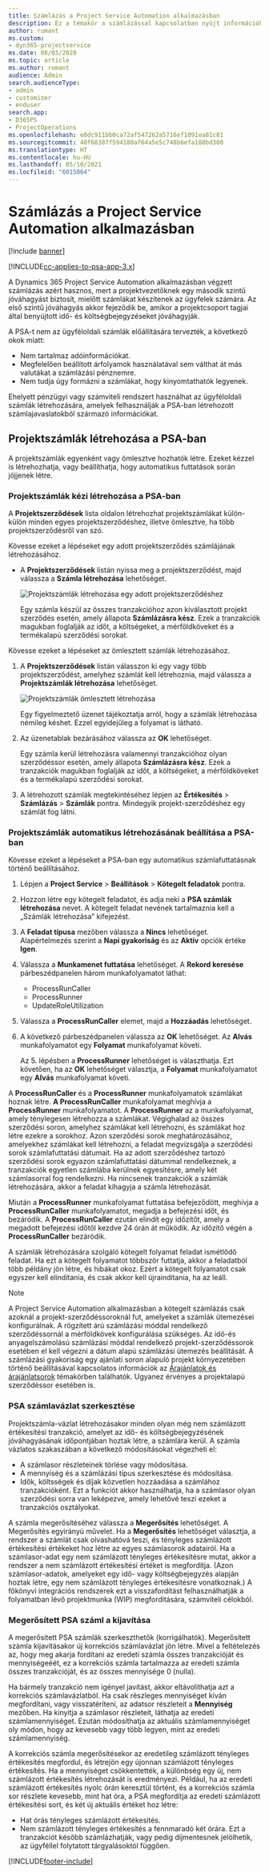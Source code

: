 ```yaml
---
title: Számlázás a Project Service Automation alkalmazásban
description: Ez a témakör a számlázással kapcsolatban nyújt információkat.
author: rumant
ms.custom:
- dyn365-projectservice
ms.date: 08/03/2020
ms.topic: article
ms.author: rumant
audience: Admin
search.audienceType:
- admin
- customizer
- enduser
search.app:
- D365PS
- ProjectOperations
ms.openlocfilehash: e0dc911bb0ca72af547262a5716ef1091ea81c81
ms.sourcegitcommit: 40f68387f594180af64a5e5c748b6efa188bd300
ms.translationtype: HT
ms.contentlocale: hu-HU
ms.lasthandoff: 05/10/2021
ms.locfileid: "6015064"
---
```

# <a name="invoicing-in-project-service-automation"></a>Számlázás a Project Service Automation alkalmazásban

[!include [banner](../includes/psa-now-project-operations.md)]

[!INCLUDE[cc-applies-to-psa-app-3.x](../includes/cc-applies-to-psa-app-3x.md)]

A Dynamics 365 Project Service Automation alkalmazásban végzett számlázás azért hasznos, mert a projektvezetőknek egy második szintű jóváhagyást biztosít, mielőtt számlákat készítenek az ügyfelek számára. Az első szintű jóváhagyás akkor fejeződik be, amikor a projektcsoport tagjai által benyújtott idő- és költségbejegyzéseket jóváhagyják.

A PSA-t nem az ügyféloldali számlák előállítására tervezték, a következő okok miatt:

- Nem tartalmaz adóinformációkat.
- Megfelelően beállított árfolyamok használatával sem válthat át más valutákat a számlázási pénznemre.
- Nem tudja úgy formázni a számlákat, hogy kinyomtathatók legyenek.

Ehelyett pénzügyi vagy számviteli rendszert használhat az ügyféloldali számlák létrehozására, amelyek felhasználják a PSA-ban létrehozott számlajavaslatokból származó információkat.

## <a name="creating-project-invoices-in-psa"></a>Projektszámlák létrehozása a PSA-ban

A projektszámlák egyenként vagy ömlesztve hozhatók létre. Ezeket kézzel is létrehozhatja, vagy beállíthatja, hogy automatikus futtatások során jöjjenek létre.

### <a name="manually-create-project-invoices-in-psa"></a>Projektszámlák kézi létrehozása a PSA-ban

A **Projektszerződések** lista oldalon létrehozhat projektszámlákat külön-külön minden egyes projektszerződéshez, illetve ömlesztve, ha több projektszerződésről van szó.

Kövesse ezeket a lépéseket egy adott projektszerződés számlájának létrehozásához.

- A **Projektszerződések** listán nyissa meg a projektszerződést, majd válassza a **Számla létrehozása** lehetőséget.

    ![Projektszámlák létrehozása egy adott projektszerződéshez](media/CreateProjectInvoicesOneByOne.png)

    Egy számla készül az összes tranzakcióhoz azon kiválasztott projekt szerződés esetén, amely állapota **Számlázásra kész**. Ezek a tranzakciók magukban foglalják az időt, a költségeket, a mérföldköveket és a termékalapú szerződési sorokat.

Kövesse ezeket a lépéseket az ömlesztett számlák létrehozásához.

1. A **Projektszerződések** listán válasszon ki egy vagy több projektszerződést, amelyhez számlát kell létrehoznia, majd válassza a **Projektszámlák létrehozása** lehetőséget.

    ![Projektszámlák ömlesztett létrehozása](media/CreateProjectInvoicesBulk.png)

    Egy figyelmeztető üzenet tájékoztatja arról, hogy a számlák létrehozása némileg késhet. Ezzel egyidejűleg a folyamat is látható.

2. Az üzenetablak bezárásához válassza az **OK** lehetőséget.

    Egy számla kerül létrehozásra valamennyi tranzakcióhoz olyan szerződéssor esetén, amely állapota **Számlázásra kész**. Ezek a tranzakciók magukban foglalják az időt, a költségeket, a mérföldköveket és a termékalapú szerződési sorokat.

3. A létrehozott számlák megtekintéséhez lépjen az **Értékesítés** \> **Számlázás** \> **Számlák** pontra. Mindegyik projekt-szerződéshez egy számlát fog látni.

### <a name="set-up-automated-creation-of-project-invoices-in-psa"></a>Projektszámlák automatikus létrehozásának beállítása a PSA-ban

Kövesse ezeket a lépéseket a PSA-ban egy automatikus számlafuttatásnak történő beállításához.

1. Lépjen a **Project Service** \> **Beállítások** \> **Kötegelt feladatok** pontra.
2. Hozzon létre egy kötegelt feladatot, és adja neki a **PSA számlák létrehozása** nevet. A kötegelt feladat nevének tartalmaznia kell a „Számlák létrehozása” kifejezést.
3. A **Feladat típusa** mezőben válassza a **Nincs** lehetőséget. Alapértelmezés szerint a **Napi gyakoriság** és az **Aktív** opciók értéke **Igen**.
4. Válassza a **Munkamenet futtatása** lehetőséget. A **Rekord keresése** párbeszédpanelen három munkafolyamatot láthat:

    - ProcessRunCaller
    - ProcessRunner
    - UpdateRoleUtilization

5. Válassza a **ProcessRunCaller** elemet, majd a **Hozzáadás** lehetőséget.
6. A következő párbeszédpanelen válassza az **OK** lehetőséget. Az **Alvás** munkafolyamatot egy **Folyamat** munkafolyamat követi.

    Az 5. lépésben a **ProcessRunner** lehetőséget is választhatja. Ezt követően, ha az **OK** lehetőséget választja, a **Folyamat** munkafolyamatot egy **Alvás** munkafolyamat követi.

A **ProcessRunCaller** és a **ProcessRunner** munkafolyamatok számlákat hoznak létre. **A ProcessRunCaller** munkafolyamat meghívja a **ProcessRunner** munkafolyamatot. A **ProcessRunner** az a munkafolyamat, amely ténylegesen létrehozza a számlákat. Végighalad az összes szerződési soron, amelyhez számlákat kell létrehozni, és számlákat hoz létre ezekre a sorokhoz. Azon szerződési sorok meghatározásához, amelyekhez számlákat kell létrehozni, a feladat megvizsgálja a szerződési sorok számlafuttatási dátumait. Ha az adott szerződéshez tartozó szerződési sorok egyazon számlafuttatási dátummal rendelkeznek, a tranzakciók egyetlen számlába kerülnek egyesítésre, amely két számlasorral fog rendelkezni. Ha nincsenek tranzakciók a számlák létrehozására, akkor a feladat kihagyja a számla létrehozását.

Miután a **ProcessRunner** munkafolyamat futtatása befejeződött, meghívja a **ProcessRunCaller** munkafolyamatot, megadja a befejezési időt, és bezáródik. A **ProcessRunCaller** ezután elindít egy időzítőt, amely a megadott befejezési időtől kezdve 24 órán át működik. Az időzítő végén a **ProcessRunCaller** bezáródik.

A számlák létrehozására szolgáló kötegelt folyamat feladat ismétlődő feladat. Ha ezt a kötegelt folyamatot többször futtatja, akkor a feladatból több példány jön létre, és hibákat okoz. Ezért a kötegelt folyamatot csak egyszer kell elindítania, és csak akkor kell újraindítania, ha az leáll.

> [!NOTE]
> A Project Service Automation alkalmazásban a kötegelt számlázás csak azoknál a projekt-szerződéssoroknál fut, amelyeket a számlák ütemezései konfigurálnak. A rögzített árú számlázási móddal rendelkező szerződéssornál a mérföldkövek konfigurálása szükséges. Az idő-és anyagelszámolású számlázási móddal rendelkező projekt-szerződéssorok esetében el kell végezni a dátum alapú számlázási ütemezés beállítását. A számlázási gyakoriság egy ajánlati soron alapuló projekt környezetében történő beállításával kapcsolatos információk az [Árajánlatok és árajánlatsorok](basic-quote-lines.md#invoice-schedule) témakörben találhatók. Ugyanez érvényes a projektalapú szerződéssor esetében is.      
 
### <a name="edit-a-draft-psa-invoice"></a>PSA számlavázlat szerkesztése

Projektszámla-vázlat létrehozásakor minden olyan még nem számlázott értékesítési tranzakció, amelyet az idő- és költségbejegyzésének jóváhagyásának időpontjában hoztak létre, a számlára kerül. A számla vázlatos szakaszában a következő módosításokat végezheti el:

- A számlasor részleteinek törlése vagy módosítása.
- A mennyiség és a számlázási típus szerkesztése és módosítása.
- Idők, költsségek és díjak közvetlen hozzáadása a számlához tranzakcióként. Ezt a funkciót akkor használhatja, ha a számlasor olyan szerződési sorra van leképezve, amely lehetővé teszi ezeket a tranzakciós osztályokat.

A számla megerősítéséhez válassza a **Megerősítés** lehetőséget. A Megerősítés egyirányú művelet. Ha a **Megerősítés** lehetőséget választja, a rendszer a számlát csak olvashatóvá teszi, és tényleges számlázott értékesítési értékeket hoz létre az egyes számlasorok adatairól. Ha a számlasor-adat egy nem számlázott tényleges értékesítésre mutat, akkor a rendszer a nem számlázott értékesítési értéket is megfordítja. (Azon számlasor-adatok, amelyeket egy idő- vagy költségbejegyzés alapján hoztak létre, egy nem számlázott tényleges értékesítésre vonatkoznak.) A főkönyvi integrációs rendszerek ezt a visszafordítást felhasználhatják a folyamatban lévő projektmunka (WIP) megfordítására, számviteli célokból.

### <a name="correct-a-confirmed-psa-invoice"></a>Megerősített PSA száml a kijavítása

A megerősített PSA számlák szerkeszthetők (korrigálhatók). Megerősített számla kijavításakor új korrekciós számlavázlat jön létre. Mivel a feltételezés az, hogy meg akarja fordítani az eredeti számla összes tranzakcióját és mennyiségeéét, ez a korrekciós számla tartalmazza az eredeti számla összes tranzakcióját, és az összes mennyisége 0 (nulla).

Ha bármely tranzakció nem igényel javítást, akkor eltávolíthatja azt a korrekciós számlavázlatból. Ha csak részleges mennyiséget kíván megfordítani, vagy visszatéríteni, az adatsor részleteit a **Mennyiség** mezőben. Ha kinyitja a számlasor részleteit, láthatja az eredeti számlamennyiséget. Ezután módosíthatja az aktuális számlamennyiséget oly módon, hogy az kevesebb vagy több legyen, mint az eredeti számlamennyiség.

A korrekciós számla megerősítésekor az eredetileg számlázott tényleges értékesítés megfordul, és létrejön egy újonnan számlázott tényleges értékesítés. Ha a mennyiséget csökkentették, a különbség egy új, nem számlázott értékesítés létrehozását is eredményezi. Például, ha az eredeti számlázott értékesítés nyolc órán keresztül történt, és a korrekciós számla sor részlete kevesebb, mint hat óra, a PSA megfordítja az eredeti számlázott értékesítési sort, és két új aktuális értéket hoz létre:

- Hat órás tényleges számlázott értékesítés.
- Nem számlázott tényleges értékesítés a fennmaradó két órára. Ezt a tranzakciót később számlázhatják, vagy pedig díjmentesnek jelölhetik, az ügyféllel folytatott tárgyalásoktól függően.


[!INCLUDE[footer-include](../includes/footer-banner.md)]